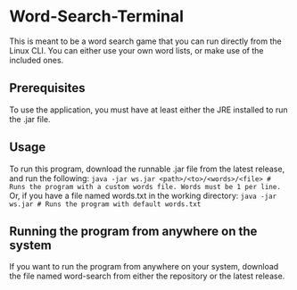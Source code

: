 # Word-Search-Terminal

This is meant to be a word search game that you can run directly from the Linux CLI. You can either use your own word lists, or make use of the included ones.

## Prerequisites

To use the application, you must have at least either the JRE installed to run the .jar file.

## Usage

To run this program, download the runnable .jar file from the latest release, and run the following:
`java -jar ws.jar <path>/<to>/<words>/<file> # Runs the program with a custom words file. Words must be 1 per line.`
Or, if you have a file named words.txt in the working directory:
`java -jar ws.jar # Runs the program with default words.txt`

## Running the program from anywhere on the system

If you want to run the program from anywhere on your system, download the file named word-search from either the repository or the latest release.